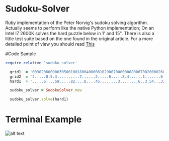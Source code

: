 # Sudoku-Solver
Ruby implementation of the Peter Norvig's sudoku solving algorithm. Actually seems to perform like the native Python implementation; On an Intel I7 2600K solves the hard puzzle below in 1' and 15". There is also a little test suite based on the one found in the original article. For a more detailed point of view you should read [This](http://norvig.com/sudoku.html)

#Code Sample 

```ruby
require_relative 'sudoku_solver'

  grid1  = '003020600900305001001806400008102900700000008006708200002609500800203009005010300'
  grid2  = '4.....8.5.3..........7......2.....6.....8.4......1.......6.3.7.5..2.....1.4......'
  hard1  = '.....6....59.....82....8....45........3........6..3.54...325..6..................'

  sudoku_solver = SudokuSolver.new

  sudoku_solver.solve(hard1)
```
# Terminal Example

![alt text][logo]

[logo]: https://squjdw.bl3302.livefilestore.com/y3mk4_iCAj48FHvHgIWg59EZGWZoufzsMRZnee3fZCCuC04-HNSuQmLHYbOlEd5ubsnW1QbiCr-H7WCZLU745VZf1KywJ_lcemGIeP7oMiT0172YUfgIcXAVFLYzYzSf-JFAkZuJs-A9MW3Mo20-uesAbGyb3YeDbuqZWIiaEMAjJ8?width=449&height=146&cropmode=none "Logo Title Text 2"
